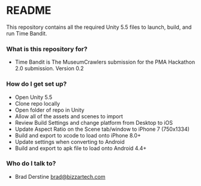 # README #

This repository contains all the required Unity 5.5 files to launch, build, and run Time Bandit.

### What is this repository for? ###

* Time Bandit is The MuseumCrawlers submission for the PMA Hackathon 2.0 submission. Version 0.2

### How do I get set up? ###

* Open Unity 5.5
* Clone repo locally
* Open folder of repo in Unity
* Allow all of the assets and scenes to import
* Review Build Settings and change platform from Desktop to iOS
* Update Aspect Ratio on the Scene tab/window to iPhone 7 (750x1334)
* Build and export to xcode to load onto iPhone 8.0+
* Update settings when converting to Android
* Build and export to apk file to load onto Android 4.4+

### Who do I talk to? ###

* Brad Derstine <brad@bizzartech.com>
